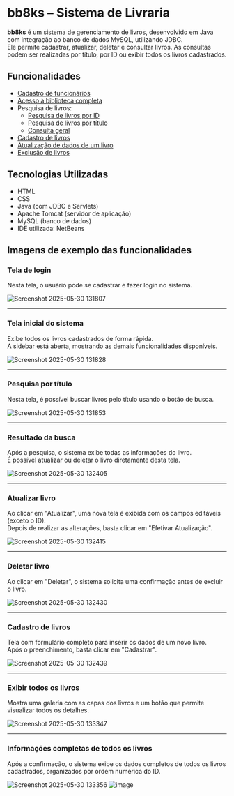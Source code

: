 # bb8ks – Sistema de Livraria

**bb8ks** é um sistema de gerenciamento de livros, desenvolvido em Java com integração ao banco de dados MySQL, utilizando JDBC.  
Ele permite cadastrar, atualizar, deletar e consultar livros. As consultas podem ser realizadas por título, por ID ou exibir todos os livros cadastrados.

## Funcionalidades
- [Cadastro de funcionários](#tela-de-login)  
- [Acesso à biblioteca completa](#tela-inicial-do-sistema)
- Pesquisa de livros:
  - [Pesquisa de livros por ID](#resultado-da-busca)  
  - [Pesquisa de livros por título](#pesquisa-por-título)  
  - [Consulta geral](#exibir-todos-os-livros)  
- [Cadastro de livros](#cadastro-de-livros)  
- [Atualização de dados de um livro](#atualizar-livro)  
- [Exclusão de livros](#deletar-livro)

## Tecnologias Utilizadas

- HTML  
- CSS  
- Java (com JDBC e Servlets)  
- Apache Tomcat (servidor de aplicação)  
- MySQL (banco de dados)  
- IDE utilizada: NetBeans  

## Imagens de exemplo das funcionalidades

### Tela de login

Nesta tela, o usuário pode se cadastrar e fazer login no sistema.

![Screenshot 2025-05-30 131807](https://github.com/user-attachments/assets/82ca2afd-bfe7-47c7-9d9c-c23c2aaeb038)

---

### Tela inicial do sistema

Exibe todos os livros cadastrados de forma rápida.  
A sidebar está aberta, mostrando as demais funcionalidades disponíveis.

![Screenshot 2025-05-30 131828](https://github.com/user-attachments/assets/4bea9dab-e82b-4b91-8144-ec0699d10adb)

---

### Pesquisa por título

Nesta tela, é possível buscar livros pelo título usando o botão de busca.

![Screenshot 2025-05-30 131853](https://github.com/user-attachments/assets/743b4116-a821-4e4d-89dd-c6b1677479a1)

---

### Resultado da busca

Após a pesquisa, o sistema exibe todas as informações do livro.  
É possível atualizar ou deletar o livro diretamente desta tela.

![Screenshot 2025-05-30 132405](https://github.com/user-attachments/assets/0513ce3a-6da1-4183-871e-430a2cb1de86)

---

### Atualizar livro

Ao clicar em "Atualizar", uma nova tela é exibida com os campos editáveis (exceto o ID).  
Depois de realizar as alterações, basta clicar em "Efetivar Atualização".

![Screenshot 2025-05-30 132415](https://github.com/user-attachments/assets/bcd601d8-d81c-4d73-a900-30a1b3418f1c)

---

### Deletar livro

Ao clicar em "Deletar", o sistema solicita uma confirmação antes de excluir o livro.

![Screenshot 2025-05-30 132430](https://github.com/user-attachments/assets/dc27b096-4aba-4ca9-a6b8-a8a3f6b6c337)

---

### Cadastro de livros

Tela com formulário completo para inserir os dados de um novo livro.  
Após o preenchimento, basta clicar em "Cadastrar".

![Screenshot 2025-05-30 132439](https://github.com/user-attachments/assets/a9c863e9-d626-4012-8170-92d42c092272)

---

### Exibir todos os livros

Mostra uma galeria com as capas dos livros e um botão que permite visualizar todos os detalhes.

![Screenshot 2025-05-30 133347](https://github.com/user-attachments/assets/a7b54f97-db1a-4dcd-82a3-8e6b38235f80)

---

### Informações completas de todos os livros

Após a confirmação, o sistema exibe os dados completos de todos os livros cadastrados, organizados por ordem numérica do ID.

![Screenshot 2025-05-30 133356](https://github.com/user-attachments/assets/9267e125-eb6e-410a-ac3e-792ba435e177)
![image](https://github.com/user-attachments/assets/7fbb934d-2993-4083-9c76-7080b424a388)
